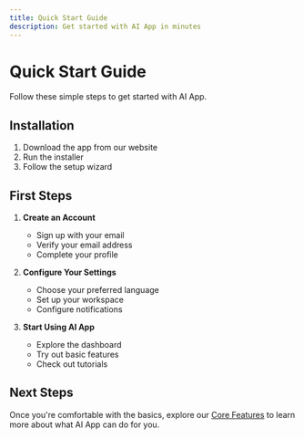 ```yaml
---
title: Quick Start Guide
description: Get started with AI App in minutes
---
```


# Quick Start Guide

Follow these simple steps to get started with AI App.

## Installation

1. Download the app from our website
2. Run the installer
3. Follow the setup wizard

## First Steps

1. **Create an Account**
   - Sign up with your email
   - Verify your email address
   - Complete your profile

2. **Configure Your Settings**
   - Choose your preferred language
   - Set up your workspace
   - Configure notifications

3. **Start Using AI App**
   - Explore the dashboard
   - Try out basic features
   - Check out tutorials

## Next Steps

Once you're comfortable with the basics, explore our [Core Features](/docs/features/core) to learn more about what AI App can do for you. 